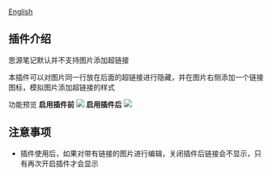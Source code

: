 [English](README.md)

## 插件介绍

思源笔记默认并不支持图片添加超链接

本插件可以对图片同一行放在后面的超链接进行隐藏，并在图片右侧添加一个链接图标，模拟图片添加超链接的样式

功能预览
**启用插件前**
![](https://fastly.jsdelivr.net/gh/Achuan-2/PicBed/assets/PixPin_2024-10-12_18-56-53-2024-10-12.png)
**启用插件后**
![](https://fastly.jsdelivr.net/gh/Achuan-2/PicBed/assets/PixPin_2024-10-12_19-32-16-2024-10-12.png)



## 注意事项

- 插件使用后，如果对带有链接的图片进行编辑，关闭插件后链接会不显示，只有再次开启插件才会显示